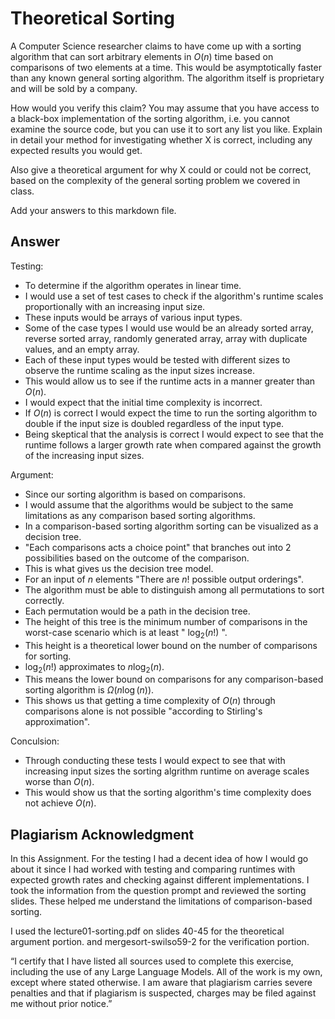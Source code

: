 # Theoretical Sorting

A Computer Science researcher claims to have come up with a sorting algorithm
that can sort arbitrary elements in $O(n)$ time based on comparisons of two
elements at a time. This would be asymptotically faster than any known general
sorting algorithm. The algorithm itself is proprietary and will be sold by a
company.

How would you verify this claim? You may assume that you have access to a
black-box implementation of the sorting algorithm, i.e. you cannot examine the
source code, but you can use it to sort any list you like. Explain in detail
your method for investigating whether X is correct, including any expected
results you would get.

Also give a theoretical argument for why X could or could not be correct, based
on the complexity of the general sorting problem we covered in class.

Add your answers to this markdown file.

## Answer 
Testing: 
- To determine if the algorithm operates in linear time.
- I would use a set of test cases to check if the algorithm's runtime scales proportionally with an increasing input size.
- These inputs would be arrays of various input types.
- Some of the case types I would use would be an already sorted array, reverse sorted array, randomly generated array, array with 
  duplicate values, and an empty array.
- Each of these input types would be tested with different sizes to observe the runtime scaling as the input sizes increase.
- This would allow us to see if the runtime acts in a manner greater than $O(n)$.
- I would expect that the initial time complexity is incorrect.
- If $O(n)$ is correct I would expect the time to run the sorting algorithm to double if the input size is doubled regardless of the 
  input type.
- Being skeptical that the analysis is correct I would expect to see that the runtime follows a larger growth rate when compared 
  against the growth of the increasing input sizes.   

Argument: 
- Since our sorting algorithm is based on comparisons.
- I would assume that the algorithms would be subject to the same limitations as any comparison based sorting algorithms. 
- In a comparison-based sorting algorithm sorting can be visualized as a decision tree.
- "Each comparisons acts a choice point" that branches out into 2 possibilities based on the outcome of the comparison.
- This is what gives us the decision tree model.
- For an input of $n$ elements "There are $n!$ possible output orderings".
- The algorithm must be able to distinguish among all permutations to sort correctly.
- Each permutation would be a path in the decision tree.
- The height of this tree is the minimum number of comparisons in the worst-case scenario which is at least " $\log_{2}(n!)$ ".
- This height is a theoretical lower bound on the number of comparisons for sorting.
- $\log_{2}(n!)$ approximates to $n\log_{2}(n)$.
- This means the lower bound on comparisons for any comparison-based sorting algorithm is
  $\Omega(n\log(n))$.
- This shows us that getting a time complexity of $O(n)$ through comparisons alone is not possible "according to 
  Stirling's approximation".

Conculsion: 
- Through conducting these tests I would expect to see that with increasing input sizes the sorting algrithm runtime 
  on average scales worse than $O(n)$.
- This would show us that the sorting algorithm's time complexity does not achieve $O(n)$. 

## Plagiarism Acknowledgment

In this Assignment. For the testing I had a decent idea of how I would go about it since I had worked with testing and comparing runtimes with expected growth rates and checking against different implementations. I took the information from the question prompt and reviewed the sorting slides. These helped me understand the limitations of comparison-based sorting.

I used the lecture01-sorting.pdf on slides 40-45 for the theoretical argument portion.
and mergesort-swilso59-2 for the verification portion.

“I certify that I have listed all sources used to complete this exercise, including the use
of any Large Language Models. All of the work is my own, except where stated
otherwise. I am aware that plagiarism carries severe penalties and that if plagiarism is
suspected, charges may be filed against me without prior notice.”
 


  
  
